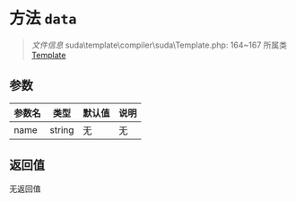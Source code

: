 # 方法 `data`

> *文件信息* suda\template\compiler\suda\Template.php: 164~167
> 所属类 [Template](../Template.md)




## 参数


| 参数名 | 类型 | 默认值 | 说明 |
|--------|-----|-------|-------|
| name |  string | 无 | 无 |



## 返回值

无返回值
